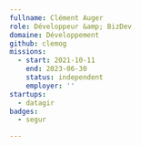 ```yaml
---
fullname: Clément Auger
role: Développeur &amp; BizDev
domaine: Développement
github: clemog
missions:
  - start: 2021-10-11
    end: 2023-06-30
    status: independent
    employer: ''
startups:
  - datagir
badges:
  - segur

---
```



